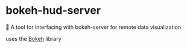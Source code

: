 # bokeh-hud-server
:bullettrain_side: A tool for interfacing with bokeh-server for remote data visualization

uses the [Bokeh](http://bokeh.pydata.org/en/latest/) library

